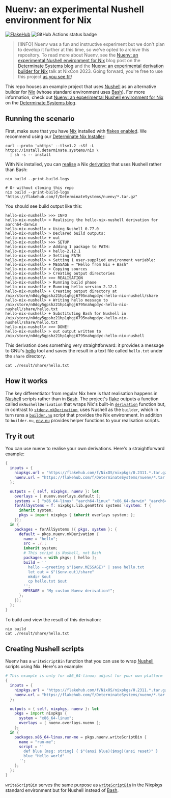 # Nuenv: an experimental Nushell environment for Nix

[![FlakeHub](https://img.shields.io/endpoint?url=https://flakehub.com/f/DeterminateSystems/nuenv/badge)](https://flakehub.com/flake/DeterminateSystems/nuenv)
![GitHub Actions status badge](https://github.com/DeterminateSystems/nuenv/actions/workflows/ci.yml/badge.svg?branch=main)

> [!INFO]
> Nuenv was a fun and instructive experiment but we don't plan to develop it further at this time, so we've opted to archive this repository.
> To read more about Nuenv, see the [Nuenv: an experimental Nushell environment for Nix][post] blog post on the [Determinate Systems blog][blog] and the [Nuenv: an experimental derivation builder for Nix][talk] talk at NixCon 2023.
> Going forward, you're free to use this project [as you see fit](./LICENSE)!

This repo houses an example project that uses [Nushell] as an alternative builder for [Nix] (whose standard environment uses [Bash]).
For more information, check out [Nuenv: an experimental Nushell environment for Nix][post] on the [Determinate Systems blog][blog].

## Running the scenario

First, make sure that you have [Nix] installed with [flakes enabled][flake].
We recommend using our [Determinate Nix Installer][dni]:

```shell
curl --proto '=https' --tlsv1.2 -sSf -L https://install.determinate.systems/nix \
  | sh -s -- install
```

With Nix installed, you can [realise] a Nix [derivation] that uses Nushell rather than Bash:

```shell
nix build --print-build-logs

# Or without cloning this repo
nix build --print-build-logs "https://flakehub.com/f/DeterminateSystems/nuenv/*.tar.gz"
```

You should see build output like this:

```shell
hello-nix-nushell> >>> INFO
hello-nix-nushell> > Realising the hello-nix-nushell derivation for aarch64-darwin
hello-nix-nushell> > Using Nushell 0.77.0
hello-nix-nushell> > Declared build outputs:
hello-nix-nushell> + out
hello-nix-nushell> >>> SETUP
hello-nix-nushell> > Adding 1 package to PATH:
hello-nix-nushell> + hello-2.12.1
hello-nix-nushell> > Setting PATH
hello-nix-nushell> > Setting 1 user-supplied environment variable:
hello-nix-nushell> + MESSAGE = "Hello from Nix + Bash"
hello-nix-nushell> > Copying sources
hello-nix-nushell> > Creating output directories
hello-nix-nushell> >>> REALISATION
hello-nix-nushell> > Running build phase
hello-nix-nushell> + Running hello version 2.12.1
hello-nix-nushell> + Creating output directory at /nix/store/n0dqy5gpshz21hp1qhgj6795nahqpdyc-hello-nix-nushell/share
hello-nix-nushell> + Writing hello message to /nix/store/n0dqy5gpshz21hp1qhgj6795nahqpdyc-hello-nix-nushell/share/hello.txt
hello-nix-nushell> + Substituting Bash for Nushell in /nix/store/n0dqy5gpshz21hp1qhgj6795nahqpdyc-hello-nix-nushell/share/hello.txt
hello-nix-nushell> >>> DONE!
hello-nix-nushell> > out output written to /nix/store/n0dqy5gpshz21hp1qhgj6795nahqpdyc-hello-nix-nushell
```

This derivation does something very straightforward: it provides a message to GNU's [hello] tool and saves the result in a text file called `hello.txt` under the `share` directory.

```shell
cat ./result/share/hello.txt
```

## How it works

The key differentiator from regular Nix here is that realisation happens in [Nushell] scripts rather than in [Bash].
The project's [flake] outputs a function called `mkNushellDerivation` that wraps Nix's built-in [`derivation`][derivation] function but, in contrast to [`stdenv.mkDerivation`][stdenv], uses Nushell as the `builder`, which in turn runs a [`builder.nu`](./nuenv/builder.nu) script that provides the Nix environment.
In addition to `builder.nu`, [`env.nu`](./nuenv/env.nu) provides helper functions to your realisation scripts.

## Try it out

You can use nuenv to realise your own derivations.
Here's a straightforward example:

```nix
{
  inputs = {
    nixpkgs.url = "https://flakehub.com/f/NixOS/nixpkgs/0.2311.*.tar.gz";
    nuenv.url = "https://flakehub.com/f/DeterminateSystems/nuenv/*.tar.gz";
  };

  outputs = { self, nixpkgs, nuenv }: let
    overlays = [ nuenv.overlays.default ];
    systems = [ "x86_64-linux" "aarch64-linux" "x86_64-darwin" "aarch64-darwin" ];
    forAllSystems = f: nixpkgs.lib.genAttrs systems (system: f {
      inherit system;
      pkgs = import nixpkgs { inherit overlays system; };
    });
  in {
    packages = forAllSystems ({ pkgs, system }: {
      default = pkgs.nuenv.mkDerivation {
        name = "hello";
        src = ./.;
        inherit system;
        # This script is Nushell, not Bash
        packages = with pkgs; [ hello ];
        build = ''
          hello --greeting $"($env.MESSAGE)" | save hello.txt
          let out = $"($env.out)/share"
          mkdir $out
          cp hello.txt $out
        '';
        MESSAGE = "My custom Nuenv derivation!";
      };
    });
  };
}
```

To build and view the result of this derivation:

```shell
nix build
cat ./result/share/hello.txt
```

## Creating Nushell scripts

Nuenv has a `writeScriptBin` function that you can use to wrap [Nushell] scripts using Nix.
Here's an example:

```nix
# This example is only for x86_64-linux; adjust for your own platform
{
  inputs = {
    nixpkgs.url = "https://flakehub.com/f/NixOS/nixpkgs/0.2311.*.tar.gz";
    nuenv.url = "https://flakehub.com/f/DeterminateSystems/nuenv/*.tar.gz";
  };

  outputs = { self, nixpkgs, nuenv }: let
    pkgs = import nixpkgs {
      system = "x86_64-linux";
      overlays = [ nuenv.overlays.nuenv ];
    };
  in {
    packages.x86_64-linux.run-me = pkgs.nuenv.writeScriptBin {
      name = "run-me";
      script = ''
        def blue [msg: string] { $"(ansi blue)($msg)(ansi reset)" }
        blue "Hello world"
      '';
    };
  };
}
```

`writeScriptBin` serves the same purpose as [`writeScriptBin`][writescriptbin] in the Nixpkgs standard environment but for Nushell instead of [Bash].

[bash]: https://gnu.org/software/bash
[blog]: https://determinate.systems/posts
[derivation]: https://zero-to-nix.com/concepts/derivations
[dni]: https://github.com/DeterminateSystems/nix-installer
[flake]: https://zero-to-nix.com/concepts/flakes
[hello]: https://gnu.org/software/hello
[nix]: https://nixos.org
[nushell]: https://nushell.sh
[post]: https://determinate.systems/posts/nuenv
[realise]: https://zero-to-nix.com/concepts/realisation
[stdenv]: https://ryantm.github.io/nixpkgs/stdenv/stdenv
[talk]: https://www.youtube.com/watch?v=QwElUltNsq0
[writescriptbin]: https://ryantm.github.io/nixpkgs/builders/trivial-builders/#trivial-builder-writeText
